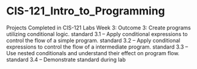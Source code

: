 # CIS-121_Intro_to_Programming
Projects Completed in CIS-121 Labs
Week 3:
Outcome 3: Create programs utilizing conditional logic.
standard 3.1 – Apply conditional expressions to control the flow of a simple program.
standard 3.2 – Apply conditional expressions to control the flow of a intermediate program.
standard 3.3 – Use nested conditionals and understand their effect on program flow.
standard 3.4 – Demonstrate standard during lab
